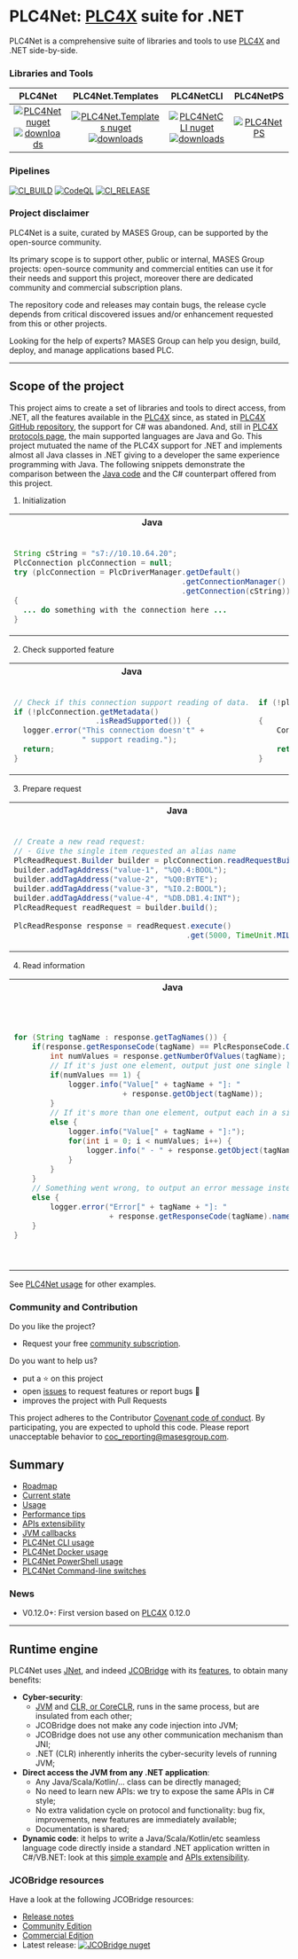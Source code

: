 # PLC4Net: [PLC4X](https://plc4x.apache.org) suite for .NET

PLC4Net is a comprehensive suite of libraries and tools to use [PLC4X](https://plc4x.apache.org) and .NET side-by-side.

### Libraries and Tools

|PLC4Net | PLC4Net.Templates | PLC4NetCLI | PLC4NetPS |
|:---:	|:---:	|:---:	|:---:	|
|[![PLC4Net nuget](https://img.shields.io/nuget/v/MASES.PLC4Net)](https://www.nuget.org/packages/MASES.PLC4Net)<br/>[![downloads](https://img.shields.io/nuget/dt/MASES.PLC4Net)](https://www.nuget.org/packages/MASES.PLC4Net) | [![PLC4Net.Templates nuget](https://img.shields.io/nuget/v/MASES.PLC4Net.Templates)](https://www.nuget.org/packages/MASES.PLC4Net.Templates)<br/>[![downloads](https://img.shields.io/nuget/dt/MASES.PLC4Net.Templates)](https://www.nuget.org/packages/MASES.PLC4Net.Templates)| [![PLC4NetCLI nuget](https://img.shields.io/nuget/v/MASES.PLC4NetCLI)](https://www.nuget.org/packages/MASES.PLC4NetCLI)<br/>[![downloads](https://img.shields.io/nuget/dt/MASES.PLC4NetCLI)](https://www.nuget.org/packages/MASES.PLC4NetCLI)|[![PLC4NetPS](https://img.shields.io/powershellgallery/v/MASES.PLC4NetPS.svg?style=flat-square&label=MASES.PLC4NetPS)](https://www.powershellgallery.com/packages/MASES.PLC4NetPS/)|

### Pipelines

[![CI_BUILD](https://github.com/masesgroup/PLC4Net/actions/workflows/build.yaml/badge.svg)](https://github.com/masesgroup/PLC4Net/actions/workflows/build.yaml) 
[![CodeQL](https://github.com/masesgroup/PLC4Net/actions/workflows/codeql-analysis.yml/badge.svg)](https://github.com/masesgroup/PLC4Net/actions/workflows/codeql-analysis.yml)
[![CI_RELEASE](https://github.com/masesgroup/PLC4Net/actions/workflows/release.yaml/badge.svg)](https://github.com/masesgroup/PLC4Net/actions/workflows/release.yaml) 

### Project disclaimer

PLC4Net is a suite, curated by MASES Group, can be supported by the open-source community.

Its primary scope is to support other, public or internal, MASES Group projects: open-source community and commercial entities can use it for their needs and support this project, moreover there are dedicated community and commercial subscription plans.

The repository code and releases may contain bugs, the release cycle depends from critical discovered issues and/or enhancement requested from this or other projects.

Looking for the help of experts? MASES Group can help you design, build, deploy, and manage applications based PLC.

---

## Scope of the project

This project aims to create a set of libraries and tools to direct access, from .NET, all the features available in the [PLC4X](https://plc4x.apache.org) since, as stated in [PLC4X GitHub repository](https://github.com/apache/plc4x), the support for C# was abandoned.
And, still in [PLC4X protocols page](https://plc4x.apache.org/plc4x/latest/users/protocols/index.html), the main supported languages are Java and Go.
This project mutuated the name of the PLC4X support for .NET and implements almost all Java classes in .NET giving to a developer the same experience programming with Java. 
The following snippets demonstrate the comparison between the [Java code](https://plc4x.apache.org/plc4x/latest/users/getting-started/plc4j.html) and the C# counterpart offered from this project.

1. Initialization

<table>
<tr>
<th>Java</th>
<th>C#</th>
</tr>
<tr>
<td>
  
```java

String cString = "s7://10.10.64.20";
PlcConnection plcConnection = null;
try (plcConnection = PlcDriverManager.getDefault()
                                     .getConnectionManager()
                                     .getConnection(cString))
{
  ... do something with the connection here ...
}
```
  
</td>
<td>

```C#

const string cString = "s7://10.10.64.20";

using var plcConnection = PlcDriverManager.Default
                                          .ConnectionManager
                                          .GetConnection(cString);
```

</td>
</tr>
</table>

2. Check supported feature

<table>
<tr>
<th>Java</th>
<th>C#</th>
</tr>
<tr>
<td>
  
```java

// Check if this connection support reading of data.
if (!plcConnection.getMetadata()
                  .isReadSupported()) {
  logger.error("This connection doesn't" + 
               " support reading.");
  return;
}

```
  
</td>
<td>

```C#

if (!plcConnection.Metadata
                  .IsReadSupported())
{
    Console.WriteLine("This connection doesn't" +
                      " support reading.");
    return;
}

```

</td>
</tr>
</table>

3. Prepare request

<table>
<tr>
<th>Java</th>
<th>C#</th>
</tr>
<tr>
<td>
  
```java

// Create a new read request:
// - Give the single item requested an alias name
PlcReadRequest.Builder builder = plcConnection.readRequestBuilder();
builder.addTagAddress("value-1", "%Q0.4:BOOL");
builder.addTagAddress("value-2", "%Q0:BYTE");
builder.addTagAddress("value-3", "%I0.2:BOOL");
builder.addTagAddress("value-4", "%DB.DB1.4:INT");
PlcReadRequest readRequest = builder.build();

PlcReadResponse response = readRequest.execute()
                                      .get(5000, TimeUnit.MILLISECONDS);

```
  
</td>
<td>

```C#

// Create a new read request:
// - Give the single item requested an alias name
PlcReadRequest.Builder builder = plcConnection.ReadRequestBuilder();
builder.AddTagAddress("value-1", "%Q0.4:BOOL");
builder.AddTagAddress("value-2", "%Q0:BYTE");
builder.AddTagAddress("value-3", "%I0.2:BOOL");
builder.AddTagAddress("value-4", "%DB.DB1.4:INT");
PlcRequest readRequest = builder.Build();

var cf = readRequest.Execute<PlcReadResponse>();
var response = cf.Get();


```

</td>
</tr>
</table>

4. Read information

<table>
<tr>
<th>Java</th>
<th>C#</th>
</tr>
<tr>
<td>
  
```java

for (String tagName : response.getTagNames()) {
    if(response.getResponseCode(tagName) == PlcResponseCode.OK) {
        int numValues = response.getNumberOfValues(tagName);
        // If it's just one element, output just one single line.
        if(numValues == 1) {
            logger.info("Value[" + tagName + "]: " 
                        + response.getObject(tagName));
        }
        // If it's more than one element, output each in a single row.
        else {
            logger.info("Value[" + tagName + "]:");
            for(int i = 0; i < numValues; i++) {
                logger.info(" - " + response.getObject(tagName, i));
            }
        }
    }
    // Something went wrong, to output an error message instead.
    else {
        logger.error("Error[" + tagName + "]: " 
                     + response.getResponseCode(tagName).name());
    }
}

```
  
</td>
<td>

```C#

foreach (Java.Lang.String tagName in response.TagNames)
{
    if (response.GetResponseCode(tagName) == PlcResponseCode.OK)
    {
        int numValues = response.GetNumberOfValues(tagName);
        // If it's just one element, output just one single line.
        if (numValues == 1)
        {
            Console.WriteLine($"Value[{tagName}]: {response.GetObject(tagName)}");
        }
        // If it's more than one element, output each in a single row.
        else
        {
            Console.WriteLine($"Value[{tagName}]:");
            for (int i = 0; i < numValues; i++)
            {
                Console.WriteLine($" - {response.GetObject(tagName, i)}");
            }
        }
    }
    // Something went wrong, to output an error message instead.
    else
    {
        Console.WriteLine($"Error[{tagName}]: {response.GetResponseCode(tagName).Name()}");
    }
}

```

</td>
</tr>
</table>


See [PLC4Net usage](src/documentation/articles/usage.md) for other examples.

### Community and Contribution

Do you like the project? 
- Request your free [community subscription](https://www.jcobridge.com/pricing-25/).

Do you want to help us?
- put a :star: on this project
- open [issues](https://github.com/masesgroup/PLC4Net/issues) to request features or report bugs :bug:
- improves the project with Pull Requests

This project adheres to the Contributor [Covenant code of conduct](CODE_OF_CONDUCT.md). By participating, you are expected to uphold this code. Please report unacceptable behavior to coc_reporting@masesgroup.com.

## Summary

* [Roadmap](src/documentation/articles/roadmap.md)
* [Current state](src/documentation/articles/currentstate.md)
* [Usage](src/documentation/articles/usage.md)
* [Performance tips](https://jnet.masesgroup.com/articles/performancetips.html)
* [APIs extensibility](https://jnet.masesgroup.com/articles/API_extensibility.html)
* [JVM callbacks](https://jnet.masesgroup.com/articles/jvm_callbacks.html)
* [PLC4Net CLI usage](src/documentation/articles/usageCLI.md)
* [PLC4Net Docker usage](src/documentation/articles/docker.md)
* [PLC4Net PowerShell usage](src/documentation/articles/usagePS.md)
* [PLC4Net Command-line switches](src/documentation/articles/commandlineswitch.md)

### News

* V0.12.0+: First version based on [PLC4X](https://plc4x.apache.org) 0.12.0

---

## Runtime engine

PLC4Net uses [JNet](https://github.com/masesgroup/JNet), and indeed [JCOBridge](https://www.jcobridge.com/) with its [features](https://www.jcobridge.com/features/), to obtain many benefits:
* **Cyber-security**: 
  * [JVM](https://en.wikipedia.org/wiki/Java_virtual_machine) and [CLR, or CoreCLR,](https://en.wikipedia.org/wiki/Common_Language_Runtime) runs in the same process, but are insulated from each other;
  * JCOBridge does not make any code injection into JVM;
  * JCOBridge does not use any other communication mechanism than JNI;
  * .NET (CLR) inherently inherits the cyber-security levels of running JVM; 
* **Direct access the JVM from any .NET application**: 
  * Any Java/Scala/Kotlin/... class can be directly managed;
  * No need to learn new APIs: we try to expose the same APIs in C# style;
  * No extra validation cycle on protocol and functionality: bug fix, improvements, new features are immediately available;
  * Documentation is shared;
* **Dynamic code**: it helps to write a Java/Scala/Kotlin/etc seamless language code directly inside a standard .NET application written in C#/VB.NET: look at this [simple example](https://www.jcobridge.com/net-examples/dotnet-examples/) and [APIs extensibility](https://jnet.masesgroup.com/articles/API_extensibility.html).

### JCOBridge resources

Have a look at the following JCOBridge resources:
- [Release notes](https://www.jcobridge.com/release-notes/)
- [Community Edition](https://www.jcobridge.com/pricing-25/)
- [Commercial Edition](https://www.jcobridge.com/pricing-25/)
- Latest release: [![JCOBridge nuget](https://img.shields.io/nuget/v/MASES.JCOBridge)](https://www.nuget.org/packages/MASES.JCOBridge)
